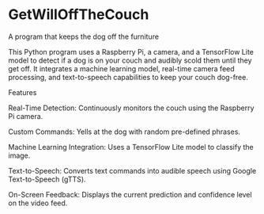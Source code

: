 # GetWillOffTheCouch
A program that keeps the dog off the furniture 


This Python program uses a Raspberry Pi, a camera, and a TensorFlow Lite model to detect if a dog is on your couch and audibly scold them until they get off. It integrates a machine learning model, real-time camera feed processing, and text-to-speech capabilities to keep your couch dog-free.

Features

Real-Time Detection: Continuously monitors the couch using the Raspberry Pi camera.

Custom Commands: Yells at the dog with random pre-defined phrases.

Machine Learning Integration: Uses a TensorFlow Lite model to classify the image.

Text-to-Speech: Converts text commands into audible speech using Google Text-to-Speech (gTTS).

On-Screen Feedback: Displays the current prediction and confidence level on the video feed.
